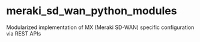 # meraki_sd_wan_python_modules
Modularized implementation of MX (Meraki SD-WAN) specific configuration via REST APIs
